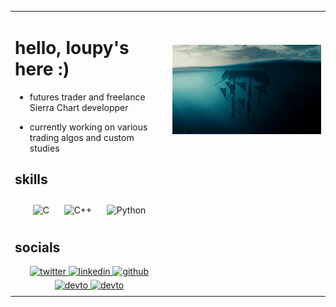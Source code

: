 <table><tr><td valign="top" width="50%">

# hello, loupy's here :)
  

- futures trader and freelance Sierra Chart developper
  

- currently working on various trading algos and custom studies
 

## skills  
  

<div align="center">  
<img style="margin: 10px" src="https://profilinator.rishav.dev/skills-assets/c-original.svg" alt="C" height="50" />  
<img style="margin: 10px" src="https://profilinator.rishav.dev/skills-assets/cplusplus-original.svg" alt="C++" height="50" />    
<img style="margin: 10px" src="https://profilinator.rishav.dev/skills-assets/python-original.svg" alt="Python" height="50" />  
</div>  

## socials  
  

<div align="center">
<a href="https://twitter.com/nathanwolfy" target="_blank">
<img src=https://img.shields.io/badge/twitter-%2300acee.svg?&style=for-the-badge&logo=twitter&logoColor=white alt=twitter style="margin-bottom: 5px;" />
</a>
<a href="https://linkedin.com/in/nathanledergerber" target="_blank">
<img src=https://img.shields.io/badge/linkedin-%231E77B5.svg?&style=for-the-badge&logo=linkedin&logoColor=white alt=linkedin style="margin-bottom: 5px;" />
</a>
<a href="https://github.com/Nathanwolfy" target="_blank">
<img src=https://img.shields.io/badge/github-%2324292e.svg?&style=for-the-badge&logo=github&logoColor=white alt=github style="margin-bottom: 5px;" />
</a> 
<a href="https://fr.fiverr.com/nathanwolfy" target="_blank">
<img src=https://img.shields.io/badge/fiverr-1DBF73?style=for-the-badge&logo=fiverr&logoColor=white alt=devto style="margin-bottom: 5px;" />
</a>
<a href="https://www.upwork.com/freelancers/nathanl14" target="_blank">
<img src=https://img.shields.io/badge/UpWork-6FDA44?style=for-the-badge&logo=Upwork&logoColor=white alt=devto style="margin-bottom: 5px;" />
</a>
</div>  


</td><td valign="top" width="50%">

  
  
<br />
<br />
<br />
<div align="center">
<img src="https://raw.githubusercontent.com/Nathanwolfy/nathanwolfy/main/upisdown.gif" align="center" valign="bottom"/>
</div>  


</td></tr></table>
<br />
